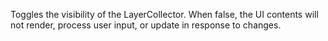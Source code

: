 Toggles the visibility of the LayerCollector. When false, the UI contents
will not render, process user input, or update in response to changes.